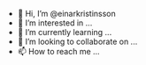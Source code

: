 - 👋 Hi, I’m @einarkristinsson
- 👀 I’m interested in ...
- 🌱 I’m currently learning ...
- 💞️ I’m looking to collaborate on ...
- 📫 How to reach me ...

<!---
einarkristinsson/einarkristinsson is a ✨ special ✨ repository because its `README.md` (this file) appears on your GitHub profile.
You can click the Preview link to take a look at your changes.
--->
